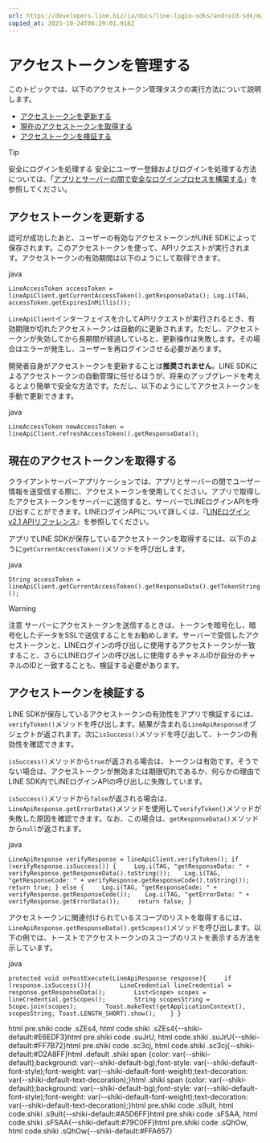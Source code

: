 ```yaml
---
url: https://developers.line.biz/ja/docs/line-login-sdks/android-sdk/managing-access-tokens/
copied_at: 2025-10-24T06:29:01.918Z
---
```

# アクセストークンを管理する

このトピックでは、以下のアクセストークン管理タスクの実行方法について説明します。

*   [アクセストークンを更新する](#refresh-token)
*   [現在のアクセストークンを取得する](#get-current-token)
*   [アクセストークンを検証する](#verify-access-token)

> [!TIP]
> 安全にログインを処理する
> 安全にユーザー登録およびログインを処理する方法については、「[アプリとサーバーの間で安全なログインプロセスを構築する](https://developers.line.biz/ja/docs/line-login/secure-login-process/)」を参照してください。

## アクセストークンを更新する

認可が成功したあと、ユーザーの有効なアクセストークンがLINE SDKによって保存されます。このアクセストークンを使って、APIリクエストが実行されます。アクセストークンの有効期間は以下のようにして取得できます。

java

`LineAccessToken accessToken = lineApiClient.getCurrentAccessToken().getResponseData(); Log.i(TAG, accessToken.getExpiresInMillis());`

`LineApiClient`インターフェイスを介してAPIリクエストが実行されるとき、有効期限が切れたアクセストークンは自動的に更新されます。ただし、アクセストークンが失効してから長期間が経過していると、更新操作は失敗します。その場合はエラーが発生し、ユーザーを再ログインさせる必要があります。

開発者自身がアクセストークンを更新することは**推奨されません**。LINE SDKによるアクセストークンの自動管理に任せるほうが、将来のアップグレードを考えるとより簡単で安全な方法です。ただし、以下のようにしてアクセストークンを手動で更新できます。

java

`LineAccessToken newAccessToken = lineApiClient.refreshAccessToken().getResponseData();`

## 現在のアクセストークンを取得する

クライアントサーバーアプリケーションでは、アプリとサーバーの間でユーザー情報を送受信する際に、アクセストークンを使用してください。アプリで取得したアクセストークンをサーバーに送信すると、サーバーでLINEログインAPIを呼び出すことができます。LINEログインAPIについて詳しくは、『[LINEログイン v2.1 APIリファレンス](https://developers.line.biz/ja/reference/line-login/)』を参照してください。

アプリでLINE SDKが保存しているアクセストークンを取得するには、以下のように`getCurrentAccessToken()`メソッドを呼び出します。

java

`String accessToken = lineApiClient.getCurrentAccessToken().getResponseData().getTokenString();`

> [!WARNING]
> 注意
> サーバーにアクセストークンを送信するときは、トークンを暗号化し、暗号化したデータをSSLで送信することをお勧めします。サーバーで受信したアクセストークンと、LINEログインの呼び出しに使用するアクセストークンが一致すること、さらにLINEログインの呼び出しに使用するチャネルIDが自分のチャネルのIDと一致することも、検証する必要があります。

## アクセストークンを検証する

LINE SDKが保存しているアクセストークンの有効性をアプリで検証するには、`verifyToken()`メソッドを呼び出します。結果が含まれる`LineApiResponse`オブジェクトが返されます。次に`isSuccess()`メソッドを呼び出して、トークンの有効性を確認できます。

`isSuccess()`メソッドから`true`が返される場合は、トークンは有効です。そうでない場合は、アクセストークンが無効または期限切れであるか、何らかの理由でLINE SDK内でLINEログインAPIの呼び出しに失敗しています。

`isSuccess()`メソッドから`false`が返される場合は、`LineApiResponse.getErrorData()`メソッドを使用して`verifyToken()`メソッドが失敗した原因を確認できます。なお、この場合は、`getResponseData()`メソッドから`null`が返されます。

java

`LineApiResponse verifyResponse = lineApiClient.verifyToken(); if (verifyResponse.isSuccess()) {     Log.i(TAG, "getResponseData: " + verifyResponse.getResponseData().toString());    Log.i(TAG, "getResponseCode: " + verifyResponse.getResponseCode().toString());     return true; } else {     Log.i(TAG, "getResponseCode: " + verifyResponse.getResponseCode());    Log.i(TAG, "getErrorData: " + verifyResponse.getErrorData());     return false; }`

アクセストークンに関連付けられているスコープのリストを取得するには、`LineApiResponse.getResponseData().getScopes()`メソッドを呼び出します。以下の例では、トーストでアクセストークンのスコープのリストを表示する方法を示しています。

java

`protected void onPostExecute(LineApiResponse response){     if (response.isSuccess()){        LineCredential lineCredential = response.getResponseData();        List<Scope> scopes = lineCredential.getScopes();        String scopesString = Scope.join(scopes);        Toast.makeText(getApplicationContext(), scopesString, Toast.LENGTH_SHORT).show();    } }`

html pre.shiki code .sZEs4, html code.shiki .sZEs4{--shiki-default:#E6EDF3}html pre.shiki code .suJrU, html code.shiki .suJrU{--shiki-default:#FF7B72}html pre.shiki code .sc3cj, html code.shiki .sc3cj{--shiki-default:#D2A8FF}html .default .shiki span {color: var(--shiki-default);background: var(--shiki-default-bg);font-style: var(--shiki-default-font-style);font-weight: var(--shiki-default-font-weight);text-decoration: var(--shiki-default-text-decoration);}html .shiki span {color: var(--shiki-default);background: var(--shiki-default-bg);font-style: var(--shiki-default-font-style);font-weight: var(--shiki-default-font-weight);text-decoration: var(--shiki-default-text-decoration);}html pre.shiki code .s9uIt, html code.shiki .s9uIt{--shiki-default:#A5D6FF}html pre.shiki code .sFSAA, html code.shiki .sFSAA{--shiki-default:#79C0FF}html pre.shiki code .sQhOw, html code.shiki .sQhOw{--shiki-default:#FFA657}